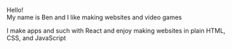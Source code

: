Hello! <br>
My name is Ben and I like making websites and video games

I make apps and such with React and enjoy making websites in plain HTML, CSS, and JavaScript
